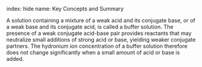 index: hide
name: Key Concepts and Summary

A solution containing a mixture of a weak acid and its conjugate base, or of a weak base and its conjugate acid, is called a buffer solution. The presence of a weak conjugate acid-base pair provides reactants that may neutralize small additions of strong acid or base, yielding weaker conjugate partners. The hydronium ion concentration of a buffer solution therefore does not change significantly when a small amount of acid or base is added.
